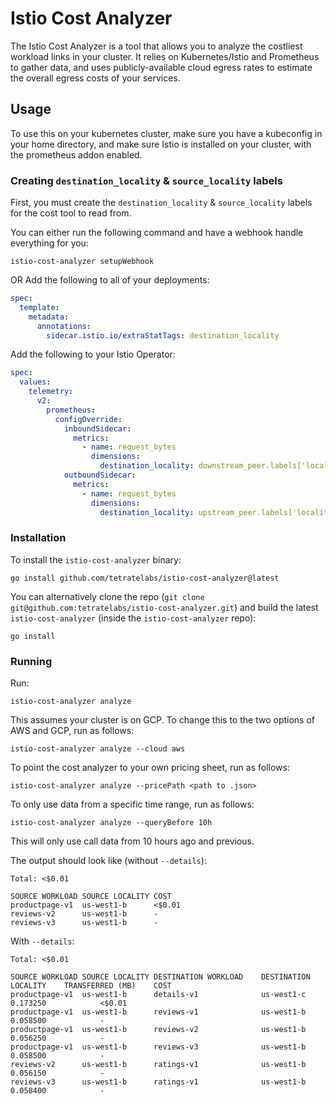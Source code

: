 # Istio Cost Analyzer

The Istio Cost Analyzer is a tool that allows you to analyze the costliest workload links in your cluster. It relies on Kubernetes/Istio and Prometheus to gather
data, and uses publicly-available cloud egress rates to estimate the overall egress costs of your services.

## Usage

To use this on your kubernetes cluster, make sure you have a kubeconfig in your home directory, and make sure Istio is installed on your cluster, with the prometheus addon enabled.

### Creating `destination_locality` & `source_locality` labels

First, you must create the `destination_locality` & `source_locality` labels for the cost tool to read from.

You can either run the following command and have a webhook handle everything for you:

```
istio-cost-analyzer setupWebhook
```

OR Add the following to all of your deployments:

```yaml
spec:
  template:
    metadata:
      annotations:
        sidecar.istio.io/extraStatTags: destination_locality
```

Add the following to your Istio Operator:

```yaml
spec:
  values:
    telemetry:
      v2:
        prometheus:
          configOverride:
            inboundSidecar:
              metrics:
                - name: request_bytes
                  dimensions:
                    destination_locality: downstream_peer.labels['locality'].value
            outboundSidecar:
              metrics:
                - name: request_bytes
                  dimensions:
                    destination_locality: upstream_peer.labels['locality'].value
```


### Installation

To install the `istio-cost-analyzer` binary:

```shell
go install github.com/tetratelabs/istio-cost-analyzer@latest
```

You can alternatively clone the repo (`git clone git@github.com:tetratelabs/istio-cost-analyzer.git`) and build the latest
`istio-cost-analyzer` (inside the `istio-cost-analyzer` repo):

```
go install
```

### Running

Run:

```
istio-cost-analyzer analyze
```

This assumes your cluster is on GCP. To change this to the two options of AWS and GCP, run as follows:
```
istio-cost-analyzer analyze --cloud aws
```
To point the cost analyzer to your own pricing sheet, run as follows:
```
istio-cost-analyzer analyze --pricePath <path to .json>
```
To only use data from a specific time range, run as follows:
```
istio-cost-analyzer analyze --queryBefore 10h
```
This will only use call data from 10 hours ago and previous.

The output should look like (without `--details`): 

```
Total: <$0.01

SOURCE WORKLOAD	SOURCE LOCALITY	COST   
productpage-v1 	us-west1-b     	<$0.01	
reviews-v2     	us-west1-b     	-     	
reviews-v3     	us-west1-b     	-  
```
With `--details`:

```
Total: <$0.01

SOURCE WORKLOAD	SOURCE LOCALITY	DESTINATION WORKLOAD	DESTINATION LOCALITY	TRANSFERRED (MB)	COST   
productpage-v1 	us-west1-b     	details-v1          	us-west1-c          	0.173250        	<$0.01	
productpage-v1 	us-west1-b     	reviews-v1          	us-west1-b          	0.058500        	-     	
productpage-v1 	us-west1-b     	reviews-v2          	us-west1-b          	0.056250        	-     	
productpage-v1 	us-west1-b     	reviews-v3          	us-west1-b          	0.058500        	-     	
reviews-v2     	us-west1-b     	ratings-v1          	us-west1-b          	0.056150        	-     	
reviews-v3     	us-west1-b     	ratings-v1          	us-west1-b          	0.058400        	-    
```
